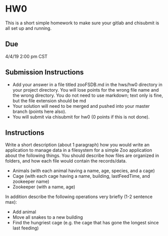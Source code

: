 # HW0

This is a short simple homework to make sure your gitlab and chisubmit is all set up and running.

## Due
4/4/19 2:00 pm CST

## Submission Instructions
 - Add your answer in a file titled zooFSDB.md in the hws/hw0 directory in your project directory. You will lose points for the wrong file name and the wrong directory. You do not need to use markdown; text only is fine, but the file extension should be md
 - Your solution will need to be merged and pushed into your master branch (points here also).
 - You will submit via chisubmit for hw0 (0 points if this is not done).

## Instructions
Write a short description (about 1 paragraph) how you would write an application to manage data in a filesystem for a simple Zoo application about the following
things. You should describe how files are organized in folders, and how each file would contain the records/data. 
 - Animals (with each animal having a name, age, species, and a cage)
 - Cage (with each cage having a name, building, lastFeedTime, and zookeeper name)
 - Zookeeper (with a name, age)

In addition describe the following operations very briefly (1-2 sentence max):
 - Add animal
 - Move all snakes to a new building
 - Find the hungriest cage (e.g. the cage that has gone the longest since last feeding)
